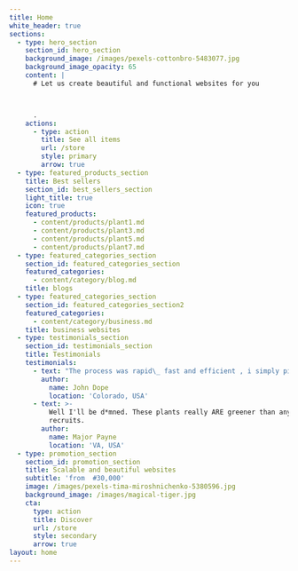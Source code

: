 ```yaml
---
title: Home
white_header: true
sections:
  - type: hero_section
    section_id: hero_section
    background_image: /images/pexels-cottonbro-5483077.jpg
    background_image_opacity: 65
    content: |
      # Let us create beautiful and functional websites for you



      .
    actions:
      - type: action
        title: See all items
        url: /store
        style: primary
        arrow: true
  - type: featured_products_section
    title: Best sellers
    section_id: best_sellers_section
    light_title: true
    icon: true
    featured_products:
      - content/products/plant1.md
      - content/products/plant3.md
      - content/products/plant5.md
      - content/products/plant7.md
  - type: featured_categories_section
    section_id: featured_categories_section
    featured_categories:
      - content/category/blog.md
    title: blogs
  - type: featured_categories_section
    section_id: featured_categories_section2
    featured_categories:
      - content/category/business.md
    title: business websites
  - type: testimonials_section
    section_id: testimonials_section
    title: Testimonials
    testimonials:
      - text: "The process was rapid\_ fast and efficient , i simply picked a theme and my website was avaialble less than i expected ."
        author:
          name: John Dope
          location: 'Colorado, USA'
      - text: >-
          Well I'll be d*mned. These plants really ARE greener than any of my
          recruits.
        author:
          name: Major Payne
          location: 'VA, USA'
  - type: promotion_section
    section_id: promotion_section
    title: Scalable and beautiful websites
    subtitle: 'from  #30,000'
    image: /images/pexels-tima-miroshnichenko-5380596.jpg
    background_image: /images/magical-tiger.jpg
    cta:
      type: action
      title: Discover
      url: /store
      style: secondary
      arrow: true
layout: home
---
```

